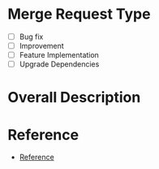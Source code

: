 # Merge Request Type
* [ ] Bug fix
* [ ] Improvement
* [ ] Feature Implementation
* [ ] Upgrade Dependencies

# Overall Description

<!-- Please fill the high level explanation of the change this branch introduced -->

# Reference

<!-- Please fill the references which can help understand the change -->
* [Reference](about:blank)

